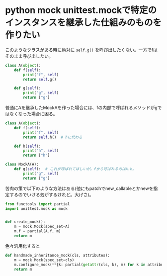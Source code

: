 # python mock unittest.mockで特定のインスタンスを継承した仕組みのものを作りたい

このようなクラスがある時に絶対に `self.g()` を呼び出したくない。一方でfはそのまま呼び出したい。

```python
class A(object):
    def f(self):
        print("f", self)
        return self.g()

    def g(self):
        print("g", self)
        return ["g"]
```

普通にAを継承したMockAを作った場合には、fの内部で呼ばれるメソッドがgではなくなった場合に困る。

```python
class A(object):
    def f(self):
        print("f", self)
        return self.h()  # hに代わる

    def h(self):
        print("h", self)
        return ["h"]

class MockA(A):
    def g(self):  # これが呼ばれてほしいが。fから呼ばれるのはA.h。
        print("g", self)
        return ["g"]

```

苦肉の策で以下のような方法はある(他にもpatchでnew_callableとかnewを指定するのでいける気がするけれど。大げさ)。

```python
from functools import partial
import unittest.mock as mock


def create_mock():
    m = mock.Mock(spec_set=A)
    m.f = partial(A.f, m)
    return m
```

色々汎用化すると

```python
def handmade_inheritance_mock(cls, attributes):
    m = mock.Mock(spec_set=cls)
    m.configure_mock(**{k: partial(getattr(cls, k), m) for k in attributes})
    return m
```

